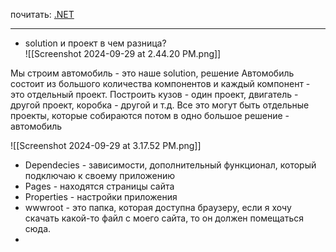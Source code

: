 
почитать:
[.NET](https://ru.wikipedia.org/wiki/.NET)


----
- solution и проект в чем разница?  
![[Screenshot 2024-09-29 at 2.44.20 PM.png]]

 Мы строим автомобиль - это наше solution, решение 
 Автомобиль состоит из большого количества компонентов и каждый компонент - это отдельный проект. Построить кузов - один проект, двигатель - другой проект, коробка - другой и т.д. 
 Все это могут быть отдельные проекты, которые собираются потом в одно большое решение - автомобиль 

![[Screenshot 2024-09-29 at 3.17.52 PM.png]]
- Dependecies - зависимости, дополнительный функционал, который подключаю к своему приложению 
- Pages - находятся страницы сайта 
- Properties - настройки приложения 
- wwwroot - это папка, которая доступна браузеру, если я хочу скачать какой-то файл с моего сайта, то он должен помещаться сюда. 
 -  